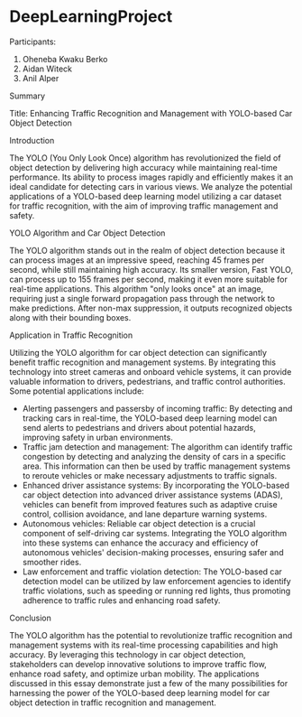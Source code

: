 # DeepLearningProject

Participants:
1. Oheneba Kwaku Berko
2. Aidan Witeck 
3. Anil Alper

Summary

Title: Enhancing Traffic Recognition and Management with YOLO-based Car Object Detection

Introduction

The YOLO (You Only Look Once) algorithm has revolutionized the field of object detection by delivering high accuracy while maintaining real-time performance. Its ability to process images rapidly and efficiently makes it an ideal candidate for detecting cars in various views. We analyze the potential applications of a YOLO-based deep learning model utilizing a car dataset for traffic recognition, with the aim of improving traffic management and safety.

YOLO Algorithm and Car Object Detection

The YOLO algorithm stands out in the realm of object detection because it can process images at an impressive speed, reaching 45 frames per second, while still maintaining high accuracy. Its smaller version, Fast YOLO, can process up to 155 frames per second, making it even more suitable for real-time applications. This algorithm "only looks once" at an image, requiring just a single forward propagation pass through the network to make predictions. After non-max suppression, it outputs recognized objects along with their bounding boxes.

Application in Traffic Recognition

Utilizing the YOLO algorithm for car object detection can significantly benefit traffic recognition and management systems. By integrating this technology into street cameras and onboard vehicle systems, it can provide valuable information to drivers, pedestrians, and traffic control authorities. Some potential applications include:
- Alerting passengers and passersby of incoming traffic: By detecting and tracking cars in real-time, the YOLO-based deep learning model can send alerts to pedestrians and drivers about potential hazards, improving safety in urban environments.
- Traffic jam detection and management: The algorithm can identify traffic congestion by detecting and analyzing the density of cars in a specific area. This information can then be used by traffic management systems to reroute vehicles or make necessary adjustments to traffic signals.
- Enhanced driver assistance systems: By incorporating the YOLO-based car object detection into advanced driver assistance systems (ADAS), vehicles can benefit from improved features such as adaptive cruise control, collision avoidance, and lane departure warning systems.
- Autonomous vehicles: Reliable car object detection is a crucial component of self-driving car systems. Integrating the YOLO algorithm into these systems can enhance the accuracy and efficiency of autonomous vehicles' decision-making processes, ensuring safer and smoother rides.
- Law enforcement and traffic violation detection: The YOLO-based car detection model can be utilized by law enforcement agencies to identify traffic violations, such as speeding or running red lights, thus promoting adherence to traffic rules and enhancing road safety.

Conclusion

The YOLO algorithm has the potential to revolutionize traffic recognition and management systems with its real-time processing capabilities and high accuracy. By leveraging this technology in car object detection, stakeholders can develop innovative solutions to improve traffic flow, enhance road safety, and optimize urban mobility. The applications discussed in this essay demonstrate just a few of the many possibilities for harnessing the power of the YOLO-based deep learning model for car object detection in traffic recognition and management.
